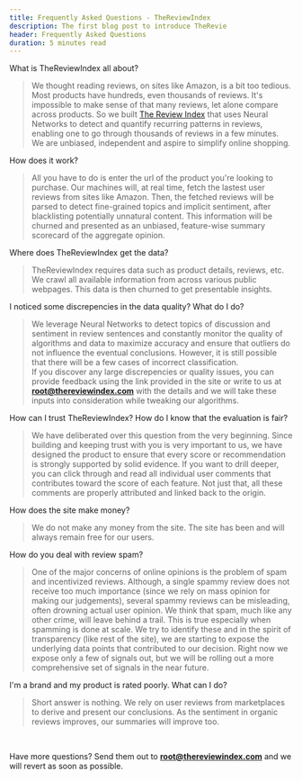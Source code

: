 ```yaml
---
title: Frequently Asked Questions - TheReviewIndex
description: The first blog post to introduce TheRevie
header: Frequently Asked Questions 
duration: 5 minutes read
---
```


What is TheReviewIndex all about? 

> We thought reading reviews, on sites like Amazon, is a bit too tedious. Most products have hundreds, even thousands of reviews. It's impossible to make sense of that many reviews, let alone compare across products.
So we built [The Review Index](https://thereviewindex.com) that uses Neural Networks to detect and quantify recurring patterns in reviews, enabling one to go through thousands of reviews in a few minutes. We are unbiased, independent and aspire to simplify online shopping.


How does it work?

> All you have to do is enter the url of the product you're looking to purchase. Our machines will, at real time, fetch the lastest user reviews from sites like Amazon. Then, the fetched reviews will be parsed to detect fine-grained topics and implicit sentiment, after blacklisting potentially unnatural content. This information will be churned and presented as an unbiased, feature-wise summary scorecard of the aggregate opinion.


Where does TheReviewIndex get the data?

> TheReviewIndex requires data such as product details, reviews, etc. We crawl all available information from across various public webpages. This data is then churned to get presentable insights.


I noticed some discrepencies in the data quality? What do I do?

> We leverage Neural Networks to detect topics of discussion and sentiment in review sentences and constantly monitor the quality of algorithms and data to maximize accuracy and ensure that outliers do not influence the eventual conclusions. 
> However, it is still possible that there will be a few cases of incorrect classification.   
> If you discover any large discrepencies or quality issues, you can provide feedback using the link provided in the site or write to us at **root@thereviewindex.com** with the details and we will take these inputs into consideration while tweaking our algorithms.


How can I trust TheReviewIndex? How do I know that the evaluation is fair?

> We have deliberated over this question from the very beginning. Since building and keeping trust with you is very important to us, we have designed the product to ensure that every score or recommendation is strongly supported by solid evidence. If you want to drill deeper, you can click through and read all individual user comments that contributes toward the score of each feature. Not just that, all these comments are properly attributed and linked back to the origin.  


How does the site make money?

> We do not make any money from the site. The site has been and will always remain free for our users.


How do you deal with review spam?

> One of the major concerns of online opinions is the problem of spam and incentivized reviews. Although, a single spammy review does not receive too much importance (since we rely on mass opinion for making our judgements), several spammy reviews can be misleading, often drowning actual user opinion.
> We think that spam, much like any other crime, will leave behind a trail. This is true especially when spamming is done at scale. We try to identify these and in the spirit of transparency (like rest of the site), we are starting to expose the underlying data points that contributed to our decision.
> Right now we expose only a few of signals out, but we will be rolling out a more comprehensive set of signals in the near future.


I'm a brand and my product is rated poorly. What can I do?

> Short answer is nothing. We rely on user reviews from marketplaces to derive and present our conclusions. As the sentiment in organic reviews improves, our summaries will improve too.

&nbsp;

Have more questions? Send them out to **root@thereviewindex.com** and we will revert as soon as possible.


&nbsp;
